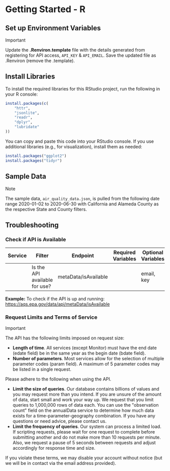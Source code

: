 
# Getting Started - R

## Set up Environment Variables

> [!IMPORTANT]
> Update the **.Renviron.template** file with the details generated from registering for API access, `API_KEY` & `API_EMAIL`. Save the updated file as .Renviron (remove the .template).

## Install Libraries

To install the required libraries for this RStudio project, run the following in your R console:

```r
install.packages(c(
	"httr",
	"jsonlite",
	"readr",
	"dplyr",
	"lubridate"
))
```

You can copy and paste this code into your RStudio console. If you use additional libraries (e.g., for visualization), install them as needed:

```r
install.packages("ggplot2")
install.packages("tidyr")
```

## Sample Data

> [!NOTE]
> The sample data, `air_quality_data.json`, is pulled from the following date range 2020-01-02 to 2020-06-30 with California and Alameda County as the respective State and County filters.

## Troubleshooting

### Check if API is Available

| Service | Filter | Endpoint   | Required Variables | Optional Variables |
|---------|--------|------------|--------------------|--------------------|
|  | Is the API available for use? | metaData/isAvailable |  | email, key |

**Example:** To check if the API is up and running: <https://aqs.epa.gov/data/api/metaData/isAvailable>

### Request Limits and Terms of Service

> [!IMPORTANT]
> The API has the following limits imposed on request size:
>
> - **Length of time**. All services (except Monitor) must have the end date (edate field) be  in the same year as the begin date (bdate field).
> - **Number of parameters**. Most services allow for the selection of multiple parameter codes (param field). A maximum of 5 parameter codes may be listed in a single request.
>
> Please adhere to the following when using the API.
>
> - **Limit the size of queries**. Our database contains billions of values and you may request more than you intend. If you are unsure of the amount of data, start small and work your way up. We request that you limit queries to 1,000,000 rows of data each. You can use the "observation count" field on the annualData service to determine how much data exists for a time-parameter-geography combination. If you have any questions or need advice, please contact us.
> - **Limit the frequency of queries**. Our system can process a limited load. If scripting requests, please wait for one request to complete before submitting another and do not make more than 10 requests per minute. Also, we request a pause of 5 seconds between requests and adjust accordingly for response time and size.
>
> If you violate these terms, we may disable your account without notice (but we will be in contact via the email address provided).